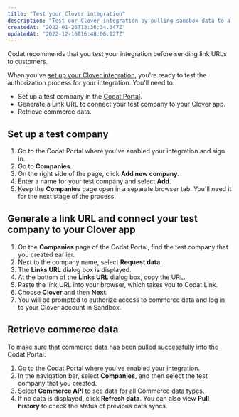 ```yaml
---
title: "Test your Clover integration"
description: "Test our Clover integration by pulling sandbox data to a test company"
createdAt: "2022-01-26T13:36:34.347Z"
updatedAt: "2022-12-16T16:48:06.127Z"
---
```


Codat recommends that you test your integration before sending link URLs to customers.

When you've [set up your Clover integration](/set-up-your-clover-integration), you're ready to test the authorization process for your integration. You'll need to:

- Set up a test company in the [Codat Portal](https://app.codat.io).
- Generate a Link URL to connect your test company to your Clover app.
- Retrieve commerce data.

## Set up a test company

1. Go to the Codat Portal where you've enabled your integration and sign in.
2. Go to **Companies**.
3. On the right side of the page, click **Add new company**.
4. Enter a name for your test company and select **Add**.
5. Keep the **Companies** page open in a separate browser tab. You'll need it for the next stage of the process.

## Generate a link URL and connect your test company to your Clover app

1. On the **Companies** page of the Codat Portal, find the test company that you created earlier.
2. Next to the company name, select **Request data**.
3. The **Links URL** dialog box is displayed.
4. At the bottom of the **Links URL** dialog box, copy the URL.
5. Paste the link URL into your browser, which takes you to Codat Link.
6. Choose **Clover** and then **Next**.
7. You will be prompted to authorize access to commerce data and log in to your Clover account in Sandbox.

## Retrieve commerce data

To make sure that commerce data has been pulled successfully into the Codat Portal:

1. Go to the Codat Portal where you've enabled your integration.
2. In the navigation bar, select **Companies**, and then select the test company that you created.
3. Select **Commerce API** to see data for all Commerce data types.
4. If no data is displayed, click **Refresh data**. You can also view **Pull history** to check the status of previous data syncs.
